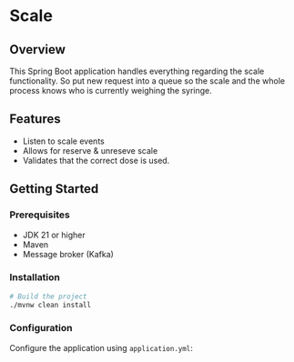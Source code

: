 # Scale

## Overview
This Spring Boot application handles everything regarding the scale functionality. So put new request into a queue so the scale and the whole process knows who is currently weighing the syringe. 

## Features
- Listen to scale events
- Allows for reserve & unreseve scale
- Validates that the correct dose is used. 

## Getting Started

### Prerequisites
- JDK 21 or higher
- Maven 
- Message broker (Kafka)


### Installation
```bash
# Build the project
./mvnw clean install
```

### Configuration
Configure the application using `application.yml`:
